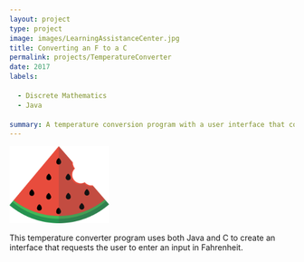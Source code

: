```yaml
---
layout: project
type: project
image: images/LearningAssistanceCenter.jpg
title: Converting an F to a C
permalink: projects/TemperatureConverter
date: 2017
labels:
  
  - Discrete Mathematics
  - Java
  
summary: A temperature conversion program with a user interface that converts a temperature from fahrenheit to celsius, given the fahrenheit input.
---
```


<img class="ui centered middle image" width = "35%" src="../images/fridgeeLogo.png">

This temperature converter program uses both Java and C to create an interface that requests the user to enter an input in Fahrenheit.

